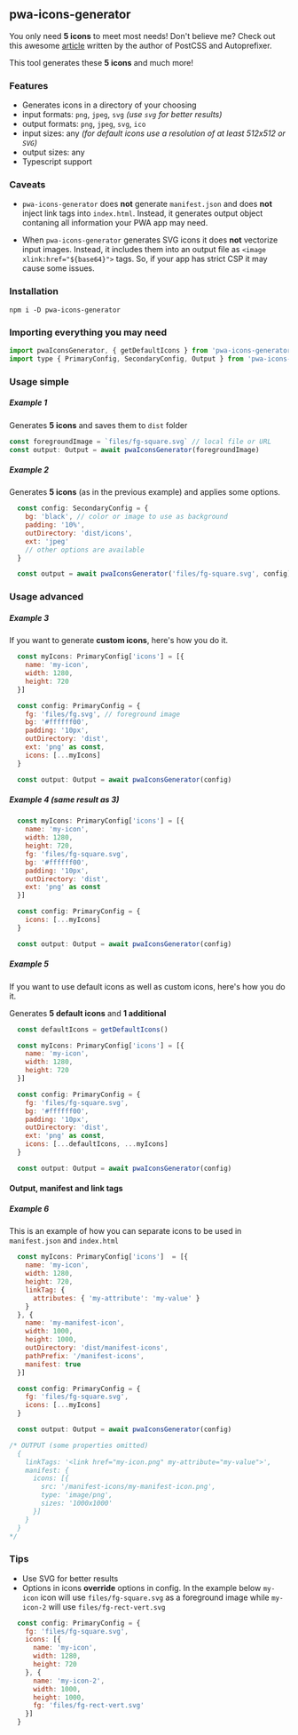 ## pwa-icons-generator

You only need **5 icons** to meet most needs! Don't believe me? Check out this awesome [article](https://evilmartians.com/chronicles/how-to-favicon-in-2021-six-files-that-fit-most-needs) written
by the author of PostCSS and Autoprefixer.

This tool generates these **5 icons** and much more!


### Features
- Generates icons in a directory of your choosing
 - input  formats: `png`, `jpeg`, `svg` *(use `svg` for better results)*
 - output formats: `png`, `jpeg`, `svg`, `ico`
 - input sizes: any *(for default icons use a resolution of at least 512x512 or `SVG`)*
 - output sizes: any
- Typescript support

### Caveats

- `pwa-icons-generator` does **not** generate `manifest.json` and does **not** inject link tags into `index.html`. Instead, it generates output object contaning all information your PWA app may need.

- When `pwa-icons-generator` generates SVG icons it does **not** vectorize input images. Instead, it includes them into an output file as `<image xlink:href="${base64}">` tags. So, if your app has strict CSP it may cause some issues.

### Installation

```
npm i -D pwa-icons-generator
```

### Importing everything you may need
```js
import pwaIconsGenerator, { getDefaultIcons } from 'pwa-icons-generator'
import type { PrimaryConfig, SecondaryConfig, Output } from 'pwa-icons-generator'
```

### Usage simple

##### Example 1
Generates **5 icons** and saves them to `dist` folder

```js
const foregroundImage = `files/fg-square.svg` // local file or URL
const output: Output = await pwaIconsGenerator(foregroundImage)
```
##### Example 2
Generates **5 icons** (as in the previous example) and applies some options.

```js
  const config: SecondaryConfig = {
    bg: 'black', // color or image to use as background
    padding: '10%',
    outDirectory: 'dist/icons',
    ext: 'jpeg'
    // other options are available
  }

  const output = await pwaIconsGenerator('files/fg-square.svg', config)
```

### Usage advanced

##### Example 3
If you want to generate **custom icons**, here's how you do it.
```js
  const myIcons: PrimaryConfig['icons'] = [{
    name: 'my-icon',
    width: 1280,
    height: 720
  }]

  const config: PrimaryConfig = {
    fg: 'files/fg.svg', // foreground image
    bg: '#ffffff00',
    padding: '10px',
    outDirectory: 'dist',
    ext: 'png' as const,
    icons: [...myIcons]
  }

  const output: Output = await pwaIconsGenerator(config)
```
##### Example 4 (same result  as 3)
```js
  const myIcons: PrimaryConfig['icons'] = [{
    name: 'my-icon',
    width: 1280,
    height: 720,
    fg: 'files/fg-square.svg',
    bg: '#ffffff00',
    padding: '10px',
    outDirectory: 'dist',
    ext: 'png' as const
  }]

  const config: PrimaryConfig = {
    icons: [...myIcons]
  }

  const output: Output = await pwaIconsGenerator(config)
```
##### Example 5

If you want to use default icons as well as custom icons, here's how you do it.

Generates **5 default icons** and **1 additional**
```js
  const defaultIcons = getDefaultIcons()

  const myIcons: PrimaryConfig['icons'] = [{
    name: 'my-icon',
    width: 1280,
    height: 720
  }]

  const config: PrimaryConfig = {
    fg: 'files/fg-square.svg',
    bg: '#ffffff00',
    padding: '10px',
    outDirectory: 'dist',
    ext: 'png' as const,
    icons: [...defaultIcons, ...myIcons]
  }

  const output: Output = await pwaIconsGenerator(config)
```

#### Output, manifest and link tags

##### Example 6
This is an example of how you can separate icons to be used in `manifest.json` and `index.html`

```js
  const myIcons: PrimaryConfig['icons']  = [{
    name: 'my-icon',
    width: 1280,
    height: 720,
    linkTag: {
      attributes: { 'my-attribute': 'my-value' }
    }
  }, {
    name: 'my-manifest-icon',
    width: 1000,
    height: 1000,
    outDirectory: 'dist/manifest-icons',
    pathPrefix: '/manifest-icons',
    manifest: true
  }]

  const config: PrimaryConfig = {
    fg: 'files/fg-square.svg',
    icons: [...myIcons]
  }

  const output: Output = await pwaIconsGenerator(config)

/* OUTPUT (some properties omitted)
  {
    linkTags: '<link href="my-icon.png" my-attribute="my-value">',
    manifest: {
      icons: [{
        src: '/manifest-icons/my-manifest-icon.png',
        type: 'image/png',
        sizes: '1000x1000'
      }]
    }
  }
*/
```



### Tips
- Use SVG for better results
- Options in icons **override** options in config. 
In the example below `my-icon` icon will use `files/fg-square.svg` as a foreground image while `my-icon-2` will use `files/fg-rect-vert.svg`

```js
  const config: PrimaryConfig = {
    fg: 'files/fg-square.svg',
    icons: [{
      name: 'my-icon',
      width: 1280,
      height: 720
    }, {
      name: 'my-icon-2',
      width: 1000,
      height: 1000,
      fg: 'files/fg-rect-vert.svg'
    }]
  }
```
